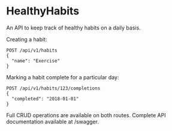 # HealthyHabits

An API to keep track of healthy habits on a daily basis.

Creating a habit:

```
POST /api/v1/habits
{
  "name": "Exercise"
}
```

Marking a habit complete for a particular day:

```
POST /api/v1/habits/123/completions
{
  "completed": "2018-01-01"
}
```

Full CRUD operations are available on both routes. Complete API documentation available at /swagger.
